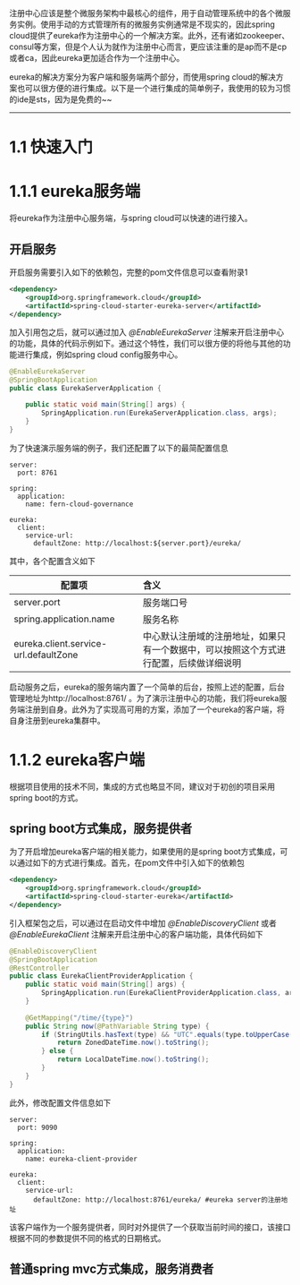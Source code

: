注册中心应该是整个微服务架构中最核心的组件，用于自动管理系统中的各个微服务实例。使用手动的方式管理所有的微服务实例通常是不现实的，因此spring cloud提供了eureka作为注册中心的一个解决方案。此外，还有诸如zookeeper、consul等方案，但是个人认为就作为注册中心而言，更应该注重的是ap而不是cp或者ca，因此eureka更加适合作为一个注册中心。

eureka的解决方案分为客户端和服务端两个部分，而使用spring cloud的解决方案也可以很方便的进行集成。以下是一个进行集成的简单例子，我使用的较为习惯的ide是sts，因为是免费的~~

----------
# 1.1 快速入门 #
# 1.1.1 eureka服务端 #
将eureka作为注册中心服务端，与spring cloud可以快速的进行接入。
## 开启服务 ##
开启服务需要引入如下的依赖包，完整的pom文件信息可以查看附录1
```xml
<dependency>
	<groupId>org.springframework.cloud</groupId>
	<artifactId>spring-cloud-starter-eureka-server</artifactId>
</dependency>
```
加入引用包之后，就可以通过加入 *@EnableEurekaServer* 注解来开启注册中心的功能，具体的代码示例如下。通过这个特性，我们可以很方便的将他与其他的功能进行集成，例如spring cloud config服务中心。
```java
@EnableEurekaServer
@SpringBootApplication
public class EurekaServerApplication {

	public static void main(String[] args) {
		SpringApplication.run(EurekaServerApplication.class, args);
	}
}
```

为了快速演示服务端的例子，我们还配置了以下的最简配置信息
```
server:
  port: 8761

spring:
  application:
    name: fern-cloud-governance
    
eureka:
  client:
    service-url:
      defaultZone: http://localhost:${server.port}/eureka/
```
其中，各个配置含义如下

| 配置项 | 含义 | 
| - | :- |
|server.port| 服务端口号 |
|spring.application.name | 服务名称 | 
|eureka.client.service-url.defaultZone | 中心默认注册域的注册地址，如果只有一个数据中，可以按照这个方式进行配置，后续做详细说明 |

启动服务之后，eureka的服务端内置了一个简单的后台，按照上述的配置，后台管理地址为http://localhost:8761/ 。为了演示注册中心的功能，我们将eureka服务端注册到自身。此外为了实现高可用的方案，添加了一个eureka的客户端，将自身注册到eureka集群中。

# 1.1.2 eureka客户端 #
根据项目使用的技术不同，集成的方式也略显不同，建议对于初创的项目采用spring boot的方式。
## spring boot方式集成，服务提供者 ##
为了开启增加eureka客户端的相关能力，如果使用的是spring boot方式集成，可以通过如下的方式进行集成。首先，在pom文件中引入如下的依赖包
```xml
<dependency>
	<groupId>org.springframework.cloud</groupId>
	<artifactId>spring-cloud-starter-eureka</artifactId>
</dependency>
```
引入框架包之后，可以通过在启动文件中增加 *@EnableDiscoveryClient* 或者 *@EnableEurekaClient* 注解来开启注册中心的客户端功能，具体代码如下
```java
@EnableDiscoveryClient
@SpringBootApplication
@RestController
public class EurekaClientProviderApplication {
	public static void main(String[] args) {
		SpringApplication.run(EurekaClientProviderApplication.class, args);
	}
	
	@GetMapping("/time/{type}")
	public String now(@PathVariable String type) {
	    if (StringUtils.hasText(type) && "UTC".equals(type.toUpperCase())) {
	        return ZonedDateTime.now().toString();
	    } else {
	        return LocalDateTime.now().toString();
	    }
	}
}
```
此外，修改配置文件信息如下
```
server:
  port: 9090

spring:
  application:
    name: eureka-client-provider

eureka:
  client:
    service-url:
      defaultZone: http://localhost:8761/eureka/ #eureka server的注册地址
```
该客户端作为一个服务提供者，同时对外提供了一个获取当前时间的接口，该接口根据不同的参数提供不同的格式的日期格式。

## 普通spring mvc方式集成，服务消费者 ##

